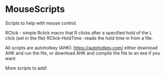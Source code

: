 # MouseScripts
Scripts to help with mouse control.

RClick - simple Rclick macro that R clicks after a specified hold of the L click (set in the file)
RClick-HoldTime -reads the hold time in from a file.  

All scripts are autohotkey (AHK): https://autohotkey.com/ either download AHK and run the file, or download AHK and compile the file to an exe if you want.

More scripts to add!
